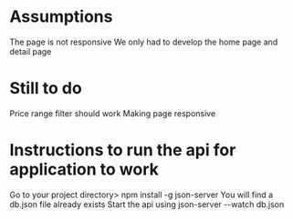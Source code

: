 # Assumptions

The page is not responsive
We only had to develop the home page and detail page

# Still to do

Price range filter should work
Making page responsive

# Instructions to run the api for application to work

Go to your project directory> npm install -g json-server
You will find a db.json file already exists
Start the api using json-server --watch db.json
